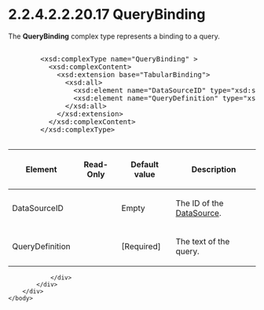 <html dir="LTR" xmlns:mshelp="http://msdn.microsoft.com/mshelp" xmlns:ddue="http://ddue.schemas.microsoft.com/authoring/2003/5" xmlns:xlink="http://www.w3.org/1999/xlink" xmlns:tool="http://www.microsoft.com/tooltip">
    <head>
        <meta http-equiv="Content-Type" content="text/html; CHARSET=utf-8"></meta>
        <meta name="save" content="history"></meta>
        <title>2.2.4.2.2.20.17 QueryBinding</title>
        <xml>
            <mshelp:toctitle title="2.2.4.2.2.20.17 QueryBinding"></mshelp:toctitle>
            <mshelp:rltitle title="[MS-SSAS]: QueryBinding"></mshelp:rltitle>
            <mshelp:keyword index="A" term="dcc804b5-ac32-4eea-94cd-c4308b054496"></mshelp:keyword>
            <mshelp:attr name="DCSext.ContentType" value="open specification"></mshelp:attr>
            <mshelp:attr name="AssetID" value="dcc804b5-ac32-4eea-94cd-c4308b054496"></mshelp:attr>
            <mshelp:attr name="TopicType" value="kbRef"></mshelp:attr>
            <mshelp:attr name="DCSext.Title" value="[MS-SSAS]: QueryBinding" />
        </xml>
    </head>
    <body>
        <div id="header">
            <h1 class="heading">2.2.4.2.2.20.17 QueryBinding</h1>
        </div>
        <div id="mainSection">
            <div id="mainBody">
                <div id="allHistory" class="saveHistory"></div>
                <div id="sectionSection0" class="section" name="collapseableSection">
                    

<p>The <b>QueryBinding</b> complex type represents a binding to
a query.</p>

<dl>
<dd>
<div><pre>            
   &lt;xsd:complexType name=&quot;QueryBinding&quot; &gt;
     &lt;xsd:complexContent&gt;
       &lt;xsd:extension base=&quot;TabularBinding&quot;&gt;
         &lt;xsd:all&gt;
           &lt;xsd:element name=&quot;DataSourceID&quot; type=&quot;xsd:string&quot; minOccurs=&quot;0&quot;/&gt;
           &lt;xsd:element name=&quot;QueryDefinition&quot; type=&quot;xsd:string&quot;/&gt;
         &lt;/xsd:all&gt;
       &lt;/xsd:extension&gt;
     &lt;/xsd:complexContent&gt;
   &lt;/xsd:complexType&gt;
  
</pre></div>
</dd></dl>

<table>
 <thead>
  <tr>
   <th>
   <p>Element</p>
   </th>
   <th>
   <p>Read-Only</p>
   </th>
   <th>
   <p>Default value</p>
   </th>
   <th>
   <p>Description</p>
   </th>
  </tr>
 </thead>
 <tr>
  <td>
  <p>DataSourceID</p>
  </td>
  <td>
  <p> </p>
  </td>
  <td>
  <p>Empty</p>
  </td>
  <td>
  <p>The ID of the <a href="3923a7c5-6a41-444a-ac09-a04db51cd739.htm">DataSource</a>.</p>
  </td>
 </tr>
 <tr>
  <td>
  <p>QueryDefinition</p>
  </td>
  <td>
  <p> </p>
  </td>
  <td>
  <p>[Required]</p>
  </td>
  <td>
  <p>The text of the query.</p>
  </td>
 </tr>
</table>

<p> </p>


                </div>
            </div>
        </div>
    </body>
</html>
